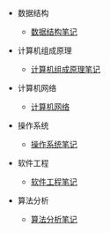 - 数据结构
  - [数据结构笔记](docs/笔记/408+/数据结构.md)

- 计算机组成原理
  - [计算机组成原理笔记](docs/笔记/408+/计算机组成原理.md)

- 计算机网络
  - [计算机网络](docs/笔记/408+/计算机网络.md)

- 操作系统
  - [操作系统笔记](docs/笔记/408+/操作系统.md)

- 软件工程
  - [软件工程笔记](docs/笔记/408+/软件工程.md)

- 算法分析
  - [算法分析笔记](docs/笔记/408+/算法分析.md)

